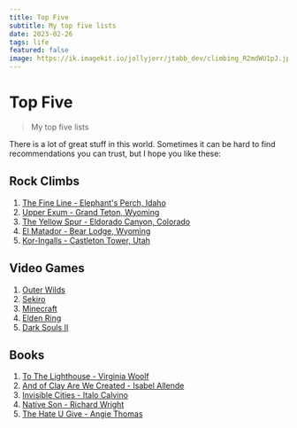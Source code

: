 ```yaml
---
title: Top Five
subtitle: My top five lists
date: 2023-02-26
tags: life
featured: false
image: https://ik.imagekit.io/jollyjerr/jtabb_dev/climbing_R2mdWU1pJ.jpg?ik-sdk-version=javascript-1.4.3&updatedAt=1652395182898&tr=w-1080%2Ch-1080%2Cfo-auto
---
```


# Top Five

> My top five lists

There is a lot of great stuff in this world. Sometimes it can be hard to find recommendations you can trust, but I hope you like these:

## Rock Climbs

1. [The Fine Line - Elephant's Perch, Idaho](https://www.mountainproject.com/route/105996519/the-fine-line)
2. [Upper Exum - Grand Teton, Wyoming](https://www.mountainproject.com/route/105933562/upper-exum)
3. [The Yellow Spur - Eldorado Canyon, Colorado](https://www.mountainproject.com/route/105748657/the-yellow-spur)
4. [El Matador - Bear Lodge, Wyoming](https://www.mountainproject.com/route/105714944/el-matador)
5. [Kor-Ingalls - Castleton Tower, Utah](https://www.mountainproject.com/route/105717289/kor-ingalls-route)

## Video Games

1. [Outer Wilds](https://store.steampowered.com/app/753640/Outer_Wilds/)
2. [Sekiro](https://store.steampowered.com/app/814380/Sekiro_Shadows_Die_Twice__GOTY_Edition/)
3. [Minecraft](https://www.minecraft.net/en-us)
4. [Elden Ring](https://store.steampowered.com/app/1245620/ELDEN_RING/)
5. [Dark Souls II](https://store.steampowered.com/app/335300/DARK_SOULS_II_Scholar_of_the_First_Sin/)

## Books

1. [To The Lighthouse - Virginia Woolf](https://www.goodreads.com/book/show/11023918-to-the-lighthouse)
2. [And of Clay Are We Created - Isabel Allende](https://www.goodreads.com/en/book/show/37651700)
3. [Invisible Cities - Italo Calvino](https://www.goodreads.com/book/show/49605492-invisible-cities)
4. [Native Son - Richard Wright](https://www.goodreads.com/book/show/15622.Native_Son)
5. [The Hate U Give - Angie Thomas](https://www.goodreads.com/book/show/36862147-the-hate-u-give)

